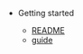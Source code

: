 - Getting started

  - [README](https://github.com/CyC2018/CS-Notes/blob/master/docs/README.md)
  - [guide](guide.md)

